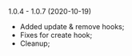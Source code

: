 <a name="1.0.7"></a>
1.0.4 - 1.0.7 (2020-10-19)

- Added update & remove hooks;
- Fixes for create hook;
- Cleanup;
